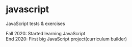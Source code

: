 # javascript
JavaScript tests &amp; exercises

Fall 2020: Started learning JavaScript   
End 2020: First big JavaScript project(curriculum builder)
